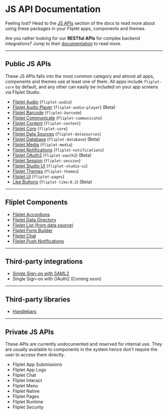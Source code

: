 # JS API Documentation

Feeling lost? Head to the [JS APIs](JS-APIs.md) section of the docs to read more about using these packages in your Fliplet apps, components and themes.

Are you rather looking for our **RESTful APIs** for complex backend integrations? Jump to their [documentation](REST-API-Documentation.md) to read more.

---

## Public JS APIs

These JS APIs falls into the most common category and almost all apps, components and themes use at least one of them. All apps include `fliplet-core` by default, and any other can easily be included on your app screens via Fliplet Studio.

- [Fliplet Audio](API/fliplet-audio.md) (`fliplet-audio`)
- [Fliplet Audio Player](API/fliplet-audio-player.md) (`fliplet-audio-player`) (Beta)
- [Fliplet Barcode](API/fliplet-barcode.md) (`fliplet-barcode`)
- [Fliplet Communicate](API/fliplet-communicate.md) (`fliplet-communicate`)
- [Fliplet Content](API/fliplet-content.md) (`fliplet-content`)
- [Fliplet Core](API/fliplet-core.md) (`fliplet-core`)
- [Fliplet Data Sources](API/fliplet-datasources.md) (`fliplet-datasources`)
- [Fliplet Database](API/fliplet-database.md) (`fliplet-database`) (Beta)
- [Fliplet Media](API/fliplet-media.md) (`fliplet-media`)
- [Fliplet Notifications](API/fliplet-notifications.md) (`fliplet-notifications`)
- [Fliplet OAuth2](API/fliplet-oauth2.md) (`fliplet-oauth2`) (Beta)
- [Fliplet Session](API/fliplet-session.md) (`fliplet-session`)
- [Fliplet Studio UI](UI-guidelines-interface.md) (`fliplet-studio-ui`)
- [Fliplet Themes](API/fliplet-themes.md) (`fliplet-themes`)
- [Fliplet UI](API/fliplet-ui.md) (`fliplet-pages`)
- [Like Buttons](API/like-buttons.md) (`fliplet-like:0.2`) (Beta)

---

## Fliplet Components

- [Fliplet Accordions](API/components/accordions.md)
- [Fliplet Data Directory](API/components/data-directory.md)
- [Fliplet List (from data source)](API/components/list-from-data-source.md)
- [Fliplet Form Builder](API/components/form-builder.md)
- [Fliplet Chat](API/components/chat.md)
- [Fliplet Push Notifications](API/components/push-notifications.md)

---

## Third-party integrations

- [Single Sign-on with SAML2](API/integrations/sso-saml2.md)
- Single Sign-on with OAuth2 (Coming soon)

---

## Third-party libraries

- [Handlebars](API/libraries/handlebars.md)

---

## Private JS APIs

These APIs are currently undocumented and reserved for internal use. They are usually available to components in the system hence don't require the user to access them directly.

- Fliplet App Submissions
- Fliplet App Logs
- Fliplet Chat
- Fliplet Interact
- Fliplet Menu
- Fliplet Native
- Fliplet Pages
- Fliplet Runtime
- Fliplet Security